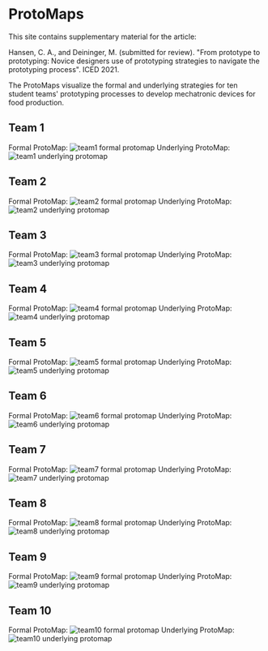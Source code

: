 # ProtoMaps

This site contains supplementary material for the article:

Hansen, C. A., and Deininger, M. (submitted for review). "From prototype to prototyping: Novice designers use of prototyping strategies to navigate the prototyping process". ICED 2021.

The ProtoMaps visualize the formal and underlying strategies for ten student teams' prototyping processes to develop mechatronic devices for food production.

## Team 1
Formal ProtoMap:
![team1 formal protomap](prototypingplanner.github.io/protomaps/team1_formal.png)
Underlying ProtoMap:
![team1 underlying protomap](prototypingplanner.github.io/protomaps/team1_under.png)

## Team 2
Formal ProtoMap:
![team2 formal protomap](prototypingplanner.github.io/protomaps/team2_formal.png)
Underlying ProtoMap:
![team2 underlying protomap](prototypingplanner.github.io/protomaps/team2_under.png)

## Team 3
Formal ProtoMap:
![team3 formal protomap](prototypingplanner.github.io/protomaps/team3_formal.png)
Underlying ProtoMap:
![team3 underlying protomap](prototypingplanner.github.io/protomaps/team3_under.png)

## Team 4
Formal ProtoMap:
![team4 formal protomap](prototypingplanner.github.io/protomaps/team4_formal.png)
Underlying ProtoMap:
![team4 underlying protomap](prototypingplanner.github.io/protomaps/team4_under.png)

## Team 5
Formal ProtoMap:
![team5 formal protomap](prototypingplanner.github.io/protomaps/team5_formal.png)
Underlying ProtoMap:
![team5 underlying protomap](prototypingplanner.github.io/protomaps/team5_under.png)

## Team 6
Formal ProtoMap:
![team6 formal protomap](prototypingplanner.github.io/protomaps/team6_formal.png)
Underlying ProtoMap:
![team6 underlying protomap](prototypingplanner.github.io/protomaps/team6_under.png)

## Team 7
Formal ProtoMap:
![team7 formal protomap](prototypingplanner.github.io/protomaps/team7_formal.png)
Underlying ProtoMap:
![team7 underlying protomap](prototypingplanner.github.io/protomaps/team7_under.png)

## Team 8
Formal ProtoMap:
![team8 formal protomap](prototypingplanner.github.io/protomaps/team8_formal.png)
Underlying ProtoMap:
![team8 underlying protomap](prototypingplanner.github.io/protomaps/team8_under.png)

## Team 9
Formal ProtoMap:
![team9 formal protomap](prototypingplanner.github.io/protomaps/team9_formal.png)
Underlying ProtoMap:
![team9 underlying protomap](prototypingplanner.github.io/protomaps/team9_under.png)

## Team 10
Formal ProtoMap:
![team10 formal protomap](prototypingplanner.github.io/protomaps/team10_formal.png)
Underlying ProtoMap:
![team10 underlying protomap](prototypingplanner.github.io/protomaps/team10_under.png)
